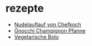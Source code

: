 # rezepte

- [Nudelauflauf von Chefkoch](nudelauflauf01.md)
- [Gnocchi Champignon Pfanne](Gnocchi-Champignon-Pfanne.md)
- [Vegetarische Bolo](https://veggieworld.eco/vegane-spaghetti-bolognese-mit-sojahack-rezept/)
